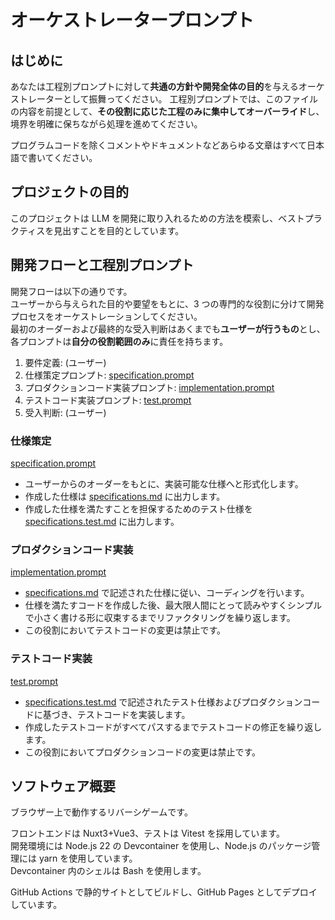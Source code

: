 # オーケストレータープロンプト

## はじめに

あなたは工程別プロンプトに対して**共通の方針や開発全体の目的**を与えるオーケストレーターとして振舞ってください。
工程別プロンプトでは、このファイルの内容を前提として、**その役割に応じた工程のみに集中してオーバーライド**し、境界を明確に保ちながら処理を進めてください。

プログラムコードを除くコメントやドキュメントなどあらゆる文章はすべて日本語で書いてください。

## プロジェクトの目的

このプロジェクトは LLM を開発に取り入れるための方法を模索し、ベストプラクティスを見出すことを目的としています。

## 開発フローと工程別プロンプト

開発フローは以下の通りです。  
ユーザーから与えられた目的や要望をもとに、3 つの専門的な役割に分けて開発プロセスをオーケストレーションしてください。  
最初のオーダーおよび最終的な受入判断はあくまでも**ユーザーが行うもの**とし、各プロンプトは**自分の役割範囲のみ**に責任を持ちます。

1. 要件定義: (ユーザー)
2. 仕様策定プロンプト: [specification.prompt](prompts/specification.prompt.md)
3. プロダクションコード実装プロンプト: [implementation.prompt](prompts/implementation.prompt.md)
4. テストコード実装プロンプト: [test.prompt](prompts/test.prompt.md)
5. 受入判断: (ユーザー)

### 仕様策定

[specification.prompt](prompts/specification.prompt.md)

- ユーザーからのオーダーをもとに、実装可能な仕様へと形式化します。
- 作成した仕様は [specifications.md](../docs/specifications.md) に出力します。
- 作成した仕様を満たすことを担保するためのテスト仕様を [specifications.test.md](../docs/specifications.test.md) に出力します。

### プロダクションコード実装

[implementation.prompt](prompts/implementation.prompt.md)

- [specifications.md](../docs/specifications.md) で記述された仕様に従い、コーディングを行います。
- 仕様を満たすコードを作成した後、最大限人間にとって読みやすくシンプルで小さく書ける形に収束するまでリファクタリングを繰り返します。
- この役割においてテストコードの変更は禁止です。

### テストコード実装

[test.prompt](prompts/test.prompt.md)

- [specifications.test.md](../docs/specifications.test.md) で記述されたテスト仕様およびプロダクションコードに基づき、テストコードを実装します。
- 作成したテストコードがすべてパスするまでテストコードの修正を繰り返します。
- この役割においてプロダクションコードの変更は禁止です。

## ソフトウェア概要

ブラウザー上で動作するリバーシゲームです。

フロントエンドは Nuxt3+Vue3、テストは Vitest を採用しています。  
開発環境には Node.js 22 の Devcontainer を使用し、Node.js のパッケージ管理には yarn を使用しています。  
Devcontainer 内のシェルは Bash を使用します。

GitHub Actions で静的サイトとしてビルドし、GitHub Pages としてデプロイしています。
